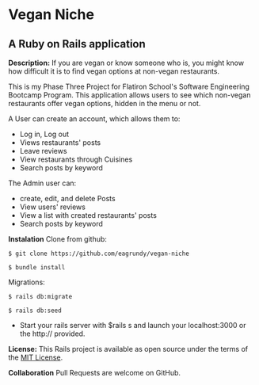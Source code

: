 # Vegan Niche
## A Ruby on Rails application

**Description:**
If you are vegan or know someone who is, you might know how difficult it is to find vegan options at non-vegan restaurants. 

This is my Phase Three Project for Flatiron School's Software Engineering Bootcamp Program. 
This application allows users to see which non-vegan restaurants offer vegan options, hidden in the menu or not. 

A User can create an account, which allows them to:
- Log in, Log out
- Views restaurants' posts
- Leave reviews
- View restaurants through Cuisines
- Search posts by keyword

The Admin user can:
- create, edit, and delete Posts
- View users' reviews
- View a list with created restaurants' posts 
- Search posts by keyword

**Instalation**
Clone from github:

    $ git clone https://github.com/eagrundy/vegan-niche
    
    $ bundle install
    
Migrations:

    $ rails db:migrate

    $ rails db:seed

* Start your rails server with $rails s and launch your localhost:3000 or the http:// provided.

**License:**
This Rails project is available as open source under the terms of the [MIT License](https://opensource.org/licenses/MIT).

**Collaboration**
Pull Requests are welcome on GitHub. 